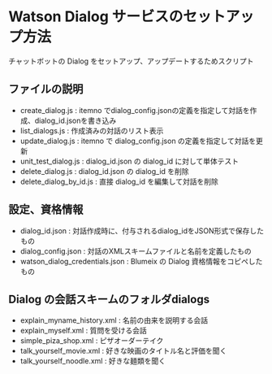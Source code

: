 # Watson Dialog サービスのセットアップ方法

チャットボットの Dialog をセットアップ、アップデートするためスクリプト


## ファイルの説明

- create_dialog.js : itemno でdialog_config.jsonの定義を指定して対話を作成、dialog_id.jsonを書き込み
- list_dialogs.js : 作成済みの対話のリスト表示
- update_dialog.js : itemno で dialog_config.json の定義を指定して対話を更新
- unit_test_dialog.js : dialog_id.json の dialog_id に対して単体テスト
- delete_dialog.js : dialog_id.json の dialog_id を削除
- delete_dialog_by_id.js : 直接 dialog_id を編集して対話を削除

## 設定、資格情報
- dialog_id.json : 対話作成時に、付与されるdialog_idをJSON形式で保存したもの
- dialog_config.json : 対話のXMLスキームファイルと名前を定義したもの
- watson_dialog_credentials.json : Blumeix の Dialog 資格情報をコピペしたもの


## Dialog の会話スキームのフォルダdialogs

- explain_myname_history.xml : 名前の由来を説明する会話
- explain_myself.xml : 質問を受ける会話
- simple_piza_shop.xml : ピザオーダーテイク
- talk_yourself_movie.xml : 好きな映画のタイトル名と評価を聞く
- talk_yourself_noodle.xml : 好きな麺類を聞く








